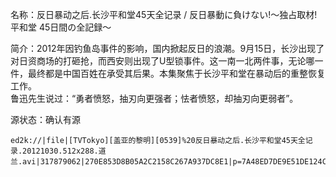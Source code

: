 名称：反日暴动之后.长沙平和堂45天全记录 / 反日暴動に負けない!〜独占取材! 平和堂 45日間の全記録〜

简介：2012年因钓鱼岛事件的影响，国内掀起反日的浪潮。9月15日，长沙出现了对日资商场的打砸抢，而西安则出现了U型锁事件。这一南一北两件事，无论哪一件，最终都是中国百姓在承受其后果。本集聚焦于长沙平和堂在暴动后的重整恢复工作。  
鲁迅先生说过：“勇者愤怒，抽刃向更强者；怯者愤怒，却抽刃向更弱者”。

源状态：确认有源

```
ed2k://|file|[TVTokyo][盖亚的黎明][0539]%20反日暴动之后.长沙平和堂45天全记录.20121030.512x288.道兰.avi|317879062|270E853D8B05A2C2158C267A937DC8E1|p=7A48ED7DE9E51DE124C75C2DC273675A:2083586F359509825826AE6178BD777F:5123DD297681EA9DBC4B8B49625D8049:C867F8236BB0C24E89CFE82E454B22BD:F34520D0EDA35405E96429D21698ADEA:D26A59D012D8C98E294A2F6509719773:2CC90849AF6F950928D1217DADA7A6DE:8DD90CE38C233E4C6C6EC9DC50389428:D3E5F27D5775CCDA96211C112921749A:43BC6B87C1CDF2685700E84F0C971DD4:2B0925F5B2B04EB71685DD0C8E67708A:E9866D189CDB90981109FB242DE1AEB3:BF7DFC37C0BE55DB81F724E27E74A6E4:0A33556008D00593E0C157607A9853AE:EA4BC0A4536DFD0CDB9C5480B532EE1A:44B366EAFAB8187F995C4AD3F9B580B9:C428E50530C196A73764FABD3A320899:E5DAEEB1213A227D232BF8F60FDDFD0C:65EBC15B61C6926A32E4C0924587B66C:CA026FEA09E42173742AD8BFCE7F0F83:EBA680ED6009C574D4F78709F824153A:F7FE5746628F2FFB3FF04A33F1B8344A:A99D86A8F44EDF2415780E6EF49DF95B:407E71309F10EA2F79681AA20F99F481:9454E21E8779B10A57632E7EE2D91F5A:772A4569E9522C7F21860AF3D83C3243:CEDF5B312B233CFD4DD1E1905890331E:1E9D8964E1BCE34382F513C1F1D01A9F:B2D14AD49B395C4D058918453BB5F713:2EB94F697DABC2FF8DB74B741312BB13:12FC40A5B0BA99F158367C311B2688A1:40EA61E1997E8665024FC8F887EF5E89:AF7CA5E99B3DE6B48C3ECEFDC0BA3173|h=62TTH3OTMSWMZVD47D3MQMNBG3VFGG27|/
```
